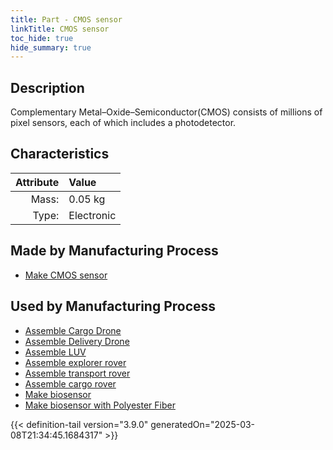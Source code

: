 ```yaml
---
title: Part - CMOS sensor
linkTitle: CMOS sensor
toc_hide: true
hide_summary: true
---
```

<!-- This is generated by the MarsSim HelpGenertor, do not edit. -->

## Description
Complementary Metal–Oxide–Semiconductor(CMOS) consists&#10;&#9;&#9;of millions of pixel sensors, each of which includes a photodetector.

## Characteristics

| Attribute      | Value |
|--------:|:------|
|Mass:|0.05 kg|
|Type:|Electronic|

## Made by Manufacturing Process

- [Make CMOS sensor](/docs/definitions/process/make-cmos-sensor)

## Used by Manufacturing Process

- [Assemble Cargo Drone](/docs/definitions/process/assemble-cargo-drone)
- [Assemble Delivery Drone](/docs/definitions/process/assemble-delivery-drone)
- [Assemble LUV](/docs/definitions/process/assemble-luv)
- [Assemble explorer rover](/docs/definitions/process/assemble-explorer-rover)
- [Assemble transport rover](/docs/definitions/process/assemble-transport-rover)
- [Assemble cargo rover](/docs/definitions/process/assemble-cargo-rover)
- [Make biosensor](/docs/definitions/process/make-biosensor)
- [Make biosensor with Polyester Fiber](/docs/definitions/process/make-biosensor-with-polyester-fiber)



{{< definition-tail version="3.9.0" generatedOn="2025-03-08T21:34:45.1684317" >}}



